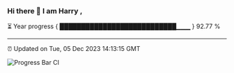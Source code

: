 ### Hi there 👋 I am Harry , 

⏳ Year progress { ███████████████████████████▁▁▁ } 92.77 %

---

⏰ Updated on Tue, 05 Dec 2023 14:13:15 GMT

![Progress Bar CI](https://github.com/duykhang68/duykhang68/workflows/Progress%20Bar%20CI/badge.svg)
